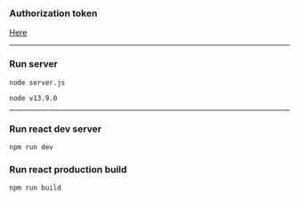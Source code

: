 ### Authorization token 

[Here](https://hw.shri.yandex/)

---

### Run server

```
node server.js
```

`node v13.9.0`

---

### Run react dev server

```
npm run dev
```

### Run react production build

```
npm run build
```